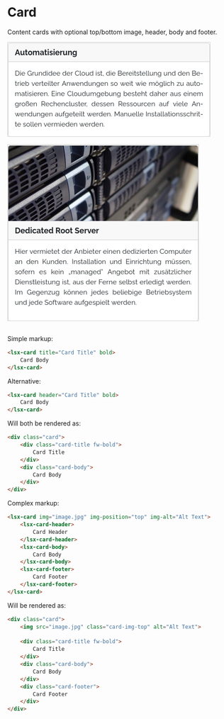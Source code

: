 Card
====

Content cards with optional top/bottom image, header, body and footer.

<img src="./img/lsx-card-1.png" style="border: 1px solid lightgrey; margin-bottom: 1em" />
<img src="./img/lsx-card-2.png" style="border: 1px solid lightgrey; margin-bottom: 1em" />

Simple markup:

```html
<lsx-card title="Card Title" bold>
    Card Body
</lsx-card>
```

Alternative:

```html
<lsx-card header="Card Title" bold>
    Card Body
</lsx-card>
```

Will both be rendered as:

```html
<div class="card">
    <div class="card-title fw-bold">
        Card Title
    </div>
    <div class="card-body">
        Card Body
    </div>
</div>
```

Complex markup:

```html
<lsx-card img="image.jpg" img-position="top" img-alt="Alt Text">
    <lsx-card-header>
        Card Header
    </lsx-card-header>
    <lsx-card-body>
        Card Body
    </lsx-card-body>
    <lsx-card-footer>
        Card Footer
    </lsx-card-footer>
</lsx-card>
```

Will be rendered as:

```html
<div class="card">
    <img src="image.jpg" class="card-img-top" alt="Alt Text">

    <div class="card-title fw-bold">
        Card Title
    </div>
    <div class="card-body">
        Card Body
    </div>
    <div class="card-footer">
        Card Footer
    </div>
</div>
```